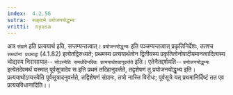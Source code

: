 ```yaml
---
index:  4.2.56
sutra:  सङ्ग्रामे प्रयोजनयोद्धृभ्यः
vritti:  nyasa
---
```


अत्र `संग्रामे` इति प्रत्ययार्थ इति, सप्तम्यन्तत्वात्। `प्रयोजनयोद्धृभ्यः` इति पञ्चम्यन्तत्वात् प्रकृतिनिर्देशः, ततश्च `समर्थानां प्रथमाद्वा` (4.1.82) इत्येतद्विरुध्यते; प्रथमस्य प्रत्ययार्थत्वेन द्वितीयस्य प्रकृतित्वेनोपादीयमानत्वादित्यस्य चोद्यस्य निरासायाह-- `सोऽस्येति समर्थविभक्तिः प्रत्ययार्थश्चानुवर्त्तते` इति। एतेनैतद्दर्शयति-- `प्रयोजनयोद्धृभ्यः` इत्येतदेवमर्थं यस्मात् पूर्वसूत्रादेव स इति प्रथमं तदिहानुवर्त्तते, तद्वशेषणं तु प्रयोजनयोद्धृभ्य इति। प्रत्ययाथोऽप्यस्येति पूर्वसूत्रादनुवर्त्तते, तद्विशेषणं संग्रामः, तत्रो नास्ति विरोधः; पूर्वसूत्रे यत् प्रथमानिर्दिष्टं तत एव प्रत्ययविधानादिति।।

